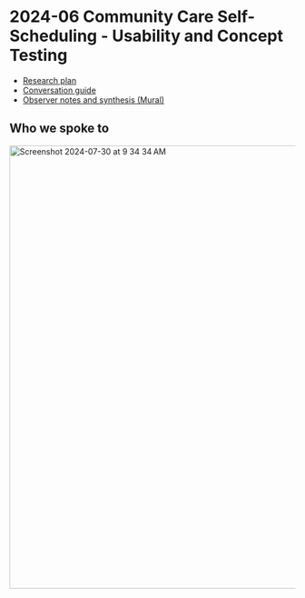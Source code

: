 # 2024-06 Community Care Self-Scheduling - Usability and Concept Testing 

- [Research plan](https://github.com/department-of-veterans-affairs/va.gov-team/blob/master/products/health-care/appointments/va-online-scheduling/initiatives/community-care-direct-scheduling/research/2024-06%20Community%20Care%20Self-Scheduling%20-%20Usability%20and%20Concept%20Testing/research-plan.md)
- [Conversation guide](https://github.com/department-of-veterans-affairs/va.gov-team/blob/master/products/health-care/appointments/va-online-scheduling/initiatives/community-care-direct-scheduling/research/2024-06%20Community%20Care%20Self-Scheduling%20-%20Usability%20and%20Concept%20Testing/conversation-guide.md)
- [Observer notes and synthesis (Mural)
](https://app.mural.co/t/departmentofveteransaffairs9999/m/departmentofveteransaffairs9999/1718727222960/a839ed3ac2d0f2e6ab129931288a0de8ea8e8d12)

## Who we spoke to

<img width="780" alt="Screenshot 2024-07-30 at 9 34 34 AM" src="https://github.com/user-attachments/assets/d2fa0229-eab2-4b5c-8e41-927e28f97e60">

